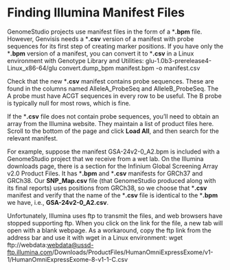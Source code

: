 # Finding Illumina Manifest Files

GenomeStudio projects use manifest files in the form of a ***.bpm** file. However, Genvisis needs a ***.csv** version of a manifest with probe sequences for its first step of creating marker positions. If you have only the ***.bpm** version of a manifest, you can convert it to ***.csv** in a Linux environment with Genotype Library and Utilities:
glu-1.0b3-prerelease4-Linux\_x86-64/glu convert.dump\_bpm manifest.bpm -o manifest.csv

Check that the new ***.csv** manifest contains probe sequences. These are found in the columns named AlleleA\_ProbeSeq and AlleleB\_ProbeSeq. The A probe must have ACGT sequences in every row to be useful. The B probe is typically null for most rows, which is fine.

If the ***.csv** file does not contain probe sequences, you’ll need to obtain an array from the Illumina website. They maintain a list of product files here. Scroll to the bottom of the page and click **Load All**, and then search for the relevant manifest.

For example, suppose the manifest GSA-24v2-0\_A2.bpm is included with a GenomeStudio project that we receive from a wet lab. On the Illumina downloads page, there is a section for the Infinium Global Screening Array v2.0 Product Files. It has ***.bpm** and ***.csv** manifests for GRCh37 and GRCh38. Our **SNP\_Map.csv** file (that GenomeStudio produced along with its final reports) uses positions from GRCh38, so we choose that ***.csv** manifest and verify that the name of the ***.csv** file is identical to the ***.bpm** we have, i.e., **GSA-24v2-0\_A2.csv**.

Unfortunately, Illumina uses ftp to transmit the files, and web browsers have stopped supporting ftp. When you click on the link for the file, a new tab will open with a blank webpage. As a workaround, copy the ftp link from the address bar and use it with wget in a Linux environment:
wget ftp://webdata:webdata@ussd-ftp.illumina.com/Downloads/ProductFiles/HumanOmniExpressExome/v1-1/HumanOmniExpressExome-8-v1-1-C.csv
